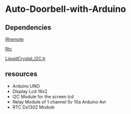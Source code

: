 # Auto-Doorbell-with-Arduino

## Dependencies

[IRremote](https://github.com/Arduino-IRremote/Arduino-IRremote)

[Rtc](https://github.com/Makuna/Rtc)

[LiquidCrystal_I2C.h](https://github.com/johnrickman/LiquidCrystal_I2C)


## resources
- Arduino UNO
- Display Lcd 16x2
- I2C Module for the screen lcd
- Relay Module of 1 channel 5v 10a Arduino Avr
- RTC Ds1302 Module 